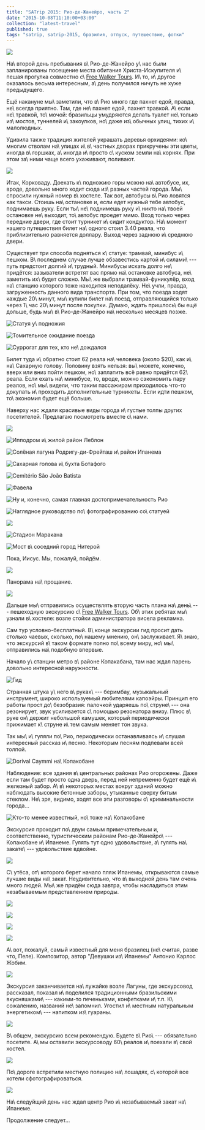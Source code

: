 ```yaml
---
title: "SATrip 2015: Рио-де-Жанейро, часть 2"
date: "2015-10-08T11:10:00+03:00"
collection: "latest-travel"
published: true
tags: "satrip, satrip-2015, бразилия, отпуск, путешествие, фотки"
---
```


![](/images/travel/2015-09-satrip/rio-2-cover.jpg)

На\ второй день пребывания в\ Рио-де-Жанейро у\ нас были запланированы посещение места обитания Христа-Искупителя
и\ пешая прогулка совместно с\ [Free Walker Tours][free-walker-tours]. И\ то, и\ другое оказалось весьма интересным,
а\ день получился ничуть не хуже предыдущего.

<!--more-->

Ещё накануне мы\ заметили, что в\ Рио много где пахнет едой, правда, не\ всегда приятно. Там, где не\ пахнет едой,
пахнет травкой. А\ если не\ травкой, то\ мочой: бразильцы умудряются делать туалет не\ только из\ мостов, туннелей
и\ закоулков, но\ даже из\ обычных улиц, тихих и\ малолюдных.

Удивила также традиция жителей украшать деревья орхидеями: ко\ многим стволам на\ улицах и\ в\ частных дворах прикручены
эти цветы, иногда в\ горшках, а\ иногда и\ просто с\ куском земли на\ корнях. При этом за\ ними чаще всего ухаживают,
поливают.

![](/images/travel/2015-09-satrip/rio-2-orchids.jpg)

Итак, Корковаду. Доехать к\ подножию горы можно на\ автобусе, их, вроде, довольно много ходит сюда из\ разных частей
города. Мы\ спросили нужный номер в\ хостеле. Так вот, автобусы в\ Рио ловятся как такси. Стоишь на\ остановке и, если
едет нужный тебе автобус, поднимаешь руку. Если ты\ не\ поднимешь руку и\ никто на\ твоей остановке не\ выходит,
то\ автобус проедет мимо. Вход только через передние двери, где стоит турникет и\ сидит кондуктор. На\ момент нашего
путешествия билет на\ одного стоил 3.40 реала, что приблизительно равняется доллару. Выход через заднюю и\ среднюю
двери.

Существует три способа подняться к\ статуе: трамвай, минибус и\ пешком. В\ последнем случае лучше обзавестись картой
и\ силами\ --- путь предстоит долгий и\ трудный. Минибусы искать долго не\ придётся: зазыватели встретят вас прямо
на\ остановке автобуса, не\ заметить их\ будет сложно. Мы\ же выбрали трамвай-фуникулёр, вход на\ станцию которого тоже
находится неподалёку. Не\ учли, правда, загруженность данного вида транспорта. При том, что поезда ходят каждые
20\ минут, мы\ купили билет на\ поезд, отправляющийся только через 1\ час 20\ минут после покупки. Думаю, ждать
пришлось\ бы ещё дольше, будь мы\ в\ Рио-де-Жанейро на\ несколько месяцев позже.

![Статуя у\ подножия](/images/travel/2015-09-satrip/rio-2-bottom-statue.jpg "Статуя у подножия")

![Томительное ожидание поезда](/images/travel/2015-09-satrip/rio-2-waiting.jpg "Томительное ожидание поезда")

![Суррогат для тех, кто не\ дождался](/images/travel/2015-09-satrip/rio-2-false-train.jpg "Суррогат для тех, кто не дождался")

Билет туда и\ обратно стоит 62 реала на\ человека (около $20), как и\ на\ Сахарную голову. Половину взять нельзя:
вы\ можете, конечно, вверх или вниз пойти пешком, но\ заплатить всё равно придётся 62\ реала. Если ехать на\ минибусе,
то, вроде, можно сэкономить пару реалов, но\ мы\ видели, что таким пассажирам приходилось что-то докупать и\ проходить
дополнительные турникеты. Если идти пешком, то\ экономия будет ещё больше.

Наверху нас ждали красивые виды города и\ густые толпы других посетителей. Предлагаю посмотреть вместе с\ нами.

![](/images/travel/2015-09-satrip/rio-2-crowd.jpg)

![Ипподром и\ жилой район Леблон](/images/travel/2015-09-satrip/rio-2-leblon-and-hippodrome.jpg "Ипподром и жилой район Леблон")

![Солёная лагуна Родригу-ди-Фрейташ и\ район Ипанема](/images/travel/2015-09-satrip/rio-2-lagoa-and-ipanema.jpg "Солёная лагуна Родригу-ди-Фрейташ и район Ипанема")

![Сахарная голова и\ бухта Ботафого](/images/travel/2015-09-satrip/rio-2-sugarloaf-and-botafogo.jpg "Сахарная голова и бухта Ботафого")

![Cemitério São João Batista](/images/travel/2015-09-satrip/rio-2-cemiterio.jpg "Cemitério São João Batista")

![Фавела](/images/travel/2015-09-satrip/rio-2-favela.jpg "Фавела")

![Ну и, конечно, самая главная достопримечательность Рио](/images/travel/2015-09-satrip/rio-2-side.jpg "Ну и, конечно, самая главная достопримечательность Рио")

![Наглядное руководство по\ фотографированию со\ статуей](/images/travel/2015-09-satrip/rio-2-example.jpg "Наглядное руководство по фотографированию со статуей")

![](/images/travel/2015-09-satrip/rio-2-bird.jpg)

![Стадион Маракана](/images/travel/2015-09-satrip/rio-2-maracana.jpg "Стадион Маракана")

![Мост в\ соседний город Нитерой](/images/travel/2015-09-satrip/rio-2-bridge.jpg "Мост в соседний город Нитерой")

Пока, Иисус. Мы, пожалуй, пойдём.

![](/images/travel/2015-09-satrip/rio-2-back.jpg)

Панорама на\ прощание.

![](/images/travel/2015-09-satrip/rio-2-pano.jpg)

Дальше мы\ отправились осуществлять вторую часть плана на\ день\ --- пешеходную экскурсию
с\ [Free Walker Tours][free-walker-tours]. Об\ этих ребятах мы\ узнали в\ хостеле: возле стойки администратора висела
рекламка.

Сам тур условно-бесплатный. В\ конце экскурсии гид просит дать столько чаевых, сколько, по\ нашему мнению,
он\ заслуживает. Я\ знаю, что экскурсий в\ таком формате полно по\ всему миру, но\ мы\ отправились на\ подобную впервые.

Начало у\ станции метро в\ районе Копакабана, там нас ждал парень довольно интересной наружности.

![Гид](/images/travel/2015-09-satrip/rio-2-guide.jpg "Гид")

Странная штука у\ него в\ руках\ --- беримбау, музыкальный инструмент, широко используемый любителями капоэйры. Принцип
его работы прост до\ безобразия: палочкой ударяешь по\ струне\ --- она резонирует, звук усиливается с\ помощью
резонатора внизу. Плюс в\ руке он\ держит небольшой камушек, который периодически прижимает к\ струне и\ тем самым
меняет тон звука.

Так мы\ и\ гуляли по\ Рио, периодически останавливаясь и\ слушая интересный рассказ и\ песню. Некоторым песням подпевали
всей толпой.

![Dorival Caymmi на\ Копакобане](/images/travel/2015-09-satrip/rio-2-dorival-caymmi.jpg "Dorival Caymmi на Копакобане")

Наблюдение: все здания в\ центральных районах Рио огорожены. Даже если там будет просто одна дверь, перед ней непременно
будет ещё и\ железный забор. А\ в\ некоторых местах вокруг зданий можно наблюдать высокие бетонные заборы, утыканные
сверху битым стеклом. Не\ зря, видимо, ходят все эти разговоры о\ криминальности города...

![Кто-то менее известный, но\ тоже на\ Копакобане](/images/travel/2015-09-satrip/rio-2-unknown.jpg "Кто-то менее известный, но тоже на Копакобане")

Экскурсия проходит по\ двум самым примечательным и, соответственно, туристическим районам Рио-де-Жанейро\ --- Копакобане
и\ Ипанеме. Гулять тут одно удовольствие, а\ гулять на\ закате\ --- удовольствие вдвойне.

![](/images/travel/2015-09-satrip/rio-2-sunset-walk.jpg)

С\ утёса, от\ которого берет начало пляж Ипанемы, открываются самые лучшие виды на\ закат. Неудивительно, что
в\ выходной день там очень много людей. Мы\ же придём сюда завтра, чтобы насладиться этим незабываемым представлением
природы.

![](/images/travel/2015-09-satrip/rio-2-sunset-watchers.jpg)

![](/images/travel/2015-09-satrip/rio-2-ocean-1.jpg)

![](/images/travel/2015-09-satrip/rio-2-ocean-2.jpg)

![](/images/travel/2015-09-satrip/rio-2-ocean-3.jpg)

А\ вот, пожалуй, самый известный для меня бразилец (не\ считая, разве что, Пеле). Композитор, автор "Девушки
из\ Ипанемы" Антонио Карлос Жобим.

![](/images/travel/2015-09-satrip/rio-2-jobim.jpg)

Экскурсия заканчивается на\ лужайке возле Лагуны, где экскурсовод рассказал, показал и\ поделился традиционными
бразильскими вкусняшками\ --- какими-то печеньками, конфетками и\ т.п. К\ сожалению, названий не\ запомнил. Угостил
и\ местным натуральным энергетиком\ --- напитком из\ гуараны.

![](/images/travel/2015-09-satrip/rio-2-lagoa-1.jpg)

В\ общем, экскурсию всем рекомендую. Будете в\ Рио\ --- обязательно посетите. А\ мы оставили экскурсоводу 60\ реалов
и\ поехали в\ свой хостел.

![](/images/travel/2015-09-satrip/rio-2-lagoa-2.jpg)

По\ дороге встретили местную полицию на\ лошадях, с\ которой все хотели сфотографироваться.

![](/images/travel/2015-09-satrip/rio-2-police.jpg)

На\ следуйщий день нас ждал центр Рио и\ незабываемый закат на\ Ипанеме.

Продолжение следует...

[free-walker-tours]: http://www.freewalkertours.com
